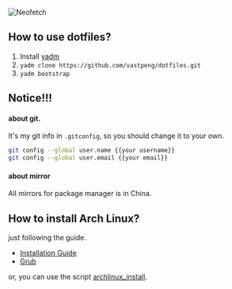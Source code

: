 ![Neofetch](https://cdn.jsdelivr.net/gh/tinyRatP/storage4images@master/uPic/Qdh313.png)

## How to use dotfiles?

1. Install [yadm](https://yadm.io/docs/install)
2. ```yadm clone https://github.com/vastpeng/dotfiles.git```
3. ```yadm bootstrap```

## Notice!!!

#### about git.

It's my git info in `.gitconfig`, so you should change it to your own.

```bash
git config --global user.name {{your username}}
git config --global user.email {{your email}}
```

#### about mirror

All mirrors for package manager is in China.

## How to install Arch Linux?

just following the guide.

* [Installation Guide](https://wiki.archlinux.org/index.php/installation_guide)
* [Grub](https://wiki.archlinux.org/index.php/GRUB)

or, you can use the script [archlinux_install](https://github.com/vastpeng/archlinux_install).
